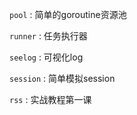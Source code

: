 `pool` : 简单的goroutine资源池

`runner` : 任务执行器

`seelog` : 可视化log

`session` : 简单模拟session

`rss` : 实战教程第一课
